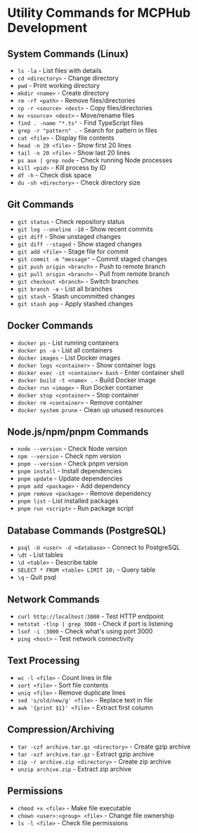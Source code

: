 # Utility Commands for MCPHub Development

## System Commands (Linux)
- `ls -la` - List files with details
- `cd <directory>` - Change directory
- `pwd` - Print working directory
- `mkdir <name>` - Create directory
- `rm -rf <path>` - Remove files/directories
- `cp -r <source> <dest>` - Copy files/directories
- `mv <source> <dest>` - Move/rename files
- `find . -name "*.ts"` - Find TypeScript files
- `grep -r "pattern" .` - Search for pattern in files
- `cat <file>` - Display file contents
- `head -n 20 <file>` - Show first 20 lines
- `tail -n 20 <file>` - Show last 20 lines
- `ps aux | grep node` - Check running Node processes
- `kill <pid>` - Kill process by ID
- `df -h` - Check disk space
- `du -sh <directory>` - Check directory size

## Git Commands
- `git status` - Check repository status
- `git log --oneline -10` - Show recent commits
- `git diff` - Show unstaged changes
- `git diff --staged` - Show staged changes
- `git add <file>` - Stage file for commit
- `git commit -m "message"` - Commit staged changes
- `git push origin <branch>` - Push to remote branch
- `git pull origin <branch>` - Pull from remote branch
- `git checkout <branch>` - Switch branches
- `git branch -a` - List all branches
- `git stash` - Stash uncommitted changes
- `git stash pop` - Apply stashed changes

## Docker Commands
- `docker ps` - List running containers
- `docker ps -a` - List all containers
- `docker images` - List Docker images
- `docker logs <container>` - Show container logs
- `docker exec -it <container> bash` - Enter container shell
- `docker build -t <name> .` - Build Docker image
- `docker run <image>` - Run Docker container
- `docker stop <container>` - Stop container
- `docker rm <container>` - Remove container
- `docker system prune` - Clean up unused resources

## Node.js/npm/pnpm Commands
- `node --version` - Check Node version
- `npm --version` - Check npm version
- `pnpm --version` - Check pnpm version
- `pnpm install` - Install dependencies
- `pnpm update` - Update dependencies
- `pnpm add <package>` - Add dependency
- `pnpm remove <package>` - Remove dependency
- `pnpm list` - List installed packages
- `pnpm run <script>` - Run package script

## Database Commands (PostgreSQL)
- `psql -U <user> -d <database>` - Connect to PostgreSQL
- `\dt` - List tables
- `\d <table>` - Describe table
- `SELECT * FROM <table> LIMIT 10;` - Query table
- `\q` - Quit psql

## Network Commands
- `curl http://localhost:3000` - Test HTTP endpoint
- `netstat -tlnp | grep 3000` - Check if port is listening
- `lsof -i :3000` - Check what's using port 3000
- `ping <host>` - Test network connectivity

## Text Processing
- `wc -l <file>` - Count lines in file
- `sort <file>` - Sort file contents
- `uniq <file>` - Remove duplicate lines
- `sed 's/old/new/g' <file>` - Replace text in file
- `awk '{print $1}' <file>` - Extract first column

## Compression/Archiving
- `tar -czf archive.tar.gz <directory>` - Create gzip archive
- `tar -xzf archive.tar.gz` - Extract gzip archive
- `zip -r archive.zip <directory>` - Create zip archive
- `unzip archive.zip` - Extract zip archive

## Permissions
- `chmod +x <file>` - Make file executable
- `chown <user>:<group> <file>` - Change file ownership
- `ls -l <file>` - Check file permissions
